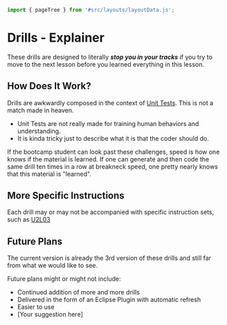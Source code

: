 ```js server
import { pageTree } from '#src/layouts/layoutData.js';
```

# Drills - Explainer

These drills are designed to literally _**stop you in your tracks**_ if you try to move to the next lesson before you learned everything in this lesson.

## How Does It Work?

Drills are awkwardly composed in the context of [Unit Tests](https://en.wikipedia.org/wiki/Unit_testing). This is not a match made in heaven.

- Unit Tests are not really made for training human behaviors and understanding.
- It is kinda tricky just to describe what it is that the coder should do.

If the bootcamp student can look past these challenges, speed is how one knows if the material is learned. If one can generate and then code the same drill ten times in a row at breakneck speed, one pretty nearly knows that this material is "learned".

## More Specific Instructions

Each drill may or may not be accompanied with specific instruction sets, such as [U2L03](/docs/drills/U2L03/)

## Future Plans

The current version is already the 3rd version of these drills and still far from what we would like to see.

Future plans might or might not include:
- Continued addition of more and more drills
- Delivered in the form of an Eclipse Plugin with automatic refresh
- Easier to use
- [Your suggestion here]


